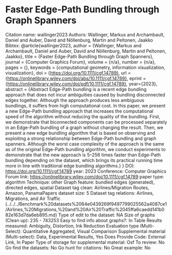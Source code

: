 # Faster Edge-Path Bundling through Graph Spanners

Citation name: wallinger2023
Authors: Wallinger, Markus and Archambault, Daniel and Auber, David and Nöllenburg, Martin and Peltonen, Jaakko
Bibtex: @article{wallinger2023,
author = {Wallinger, Markus and Archambault, Daniel and Auber, David and Nöllenburg, Martin and Peltonen, Jaakko},
title = {Faster Edge-Path Bundling through Graph Spanners},
journal = {Computer Graphics Forum},
volume = {n/a},
number = {n/a},
pages = {},
keywords = {computational geometry, information visualization, visualization},
doi = {https://doi.org/10.1111/cgf.14789},
url = {https://onlinelibrary.wiley.com/doi/abs/10.1111/cgf.14789},
eprint = {https://onlinelibrary.wiley.com/doi/pdf/10.1111/cgf.14789},
year={2023},
abstract = {Abstract Edge-Path bundling is a recent edge bundling approach that does not incur ambiguities caused by bundling disconnected edges together. Although the approach produces less ambiguous bundlings, it suffers from high computational cost. In this paper, we present a new Edge-Path bundling approach that increases the computational speed of the algorithm without reducing the quality of the bundling. First, we demonstrate that biconnected components can be processed separately in an Edge-Path bundling of a graph without changing the result. Then, we present a new edge bundling algorithm that is based on observing and exploiting a strong relationship between Edge-Path bundling and graph spanners. Although the worst case complexity of the approach is the same as of the original Edge-Path bundling algorithm, we conduct experiments to demonstrate that the new approach is 5–256 times faster than Edge-Path bundling depending on the dataset, which brings its practical running time more in line with traditional edge bundling algorithms.}
}
DOI: https://doi.org/10.1111/cgf.14789
year: 2023
Conference: Computer Graphics Forum
link: https://onlinelibrary.wiley.com/doi/10.1111/cgf.14789
paper type: algorithm
Technique: other
Graph feature: bundled edges (generated), directed edges, spatial
Dataset tag clean: Airlines/Migration Routes, Amazon, PanamaPapers
dataset size: 5
Dataset tag relations: Airlines, Migrations, and Air Traffic (../../../Benchmark%20datasets%2064e0439269f9497799025562a4087ce1/Airlines,%20Migrations,%20and%20Air%20Traffic%2045ffa6caedd141b082e163d7da6eb895.md)
Type of edit to the dataset: NA
Size of graphs (Clean up): 235 - 743253
Easy to find info about graphs?: In Table
Results measured: Ambiguity, Distortion, Ink Reduction
Evaluation type (Multi-Select): Quantitative Aggregated, Visual Comparison
Supplemental material (Multi-select): Data, Experimental Results, Yes
Does Provide Code: External Link, In Paper
Type of storage for supplemental material: Osf
To review: No
Go find the datasets: No
Go hunt for citations: No
Great example: No